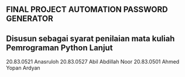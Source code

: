FINAL PROJECT
AUTOMATION PASSWORD GENERATOR
-----------------------------------------------
Disusun sebagai syarat penilaian mata kuliah
Pemrograman Python Lanjut 
-----------------------------------------------
20.83.0521	Anasruloh
20.83.0527	Abil Abdillah Noor
20.83.0501	Ahmed Yopan Ardyan
